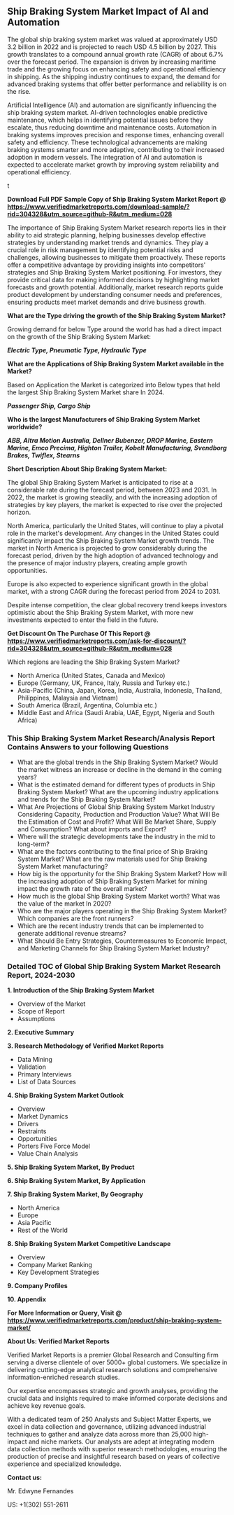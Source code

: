 <h2>Ship Braking System Market Impact of AI and Automation</h2><p>The global ship braking system market was valued at approximately USD 3.2 billion in 2022 and is projected to reach USD 4.5 billion by 2027. This growth translates to a compound annual growth rate (CAGR) of about 6.7% over the forecast period. The expansion is driven by increasing maritime trade and the growing focus on enhancing safety and operational efficiency in shipping. As the shipping industry continues to expand, the demand for advanced braking systems that offer better performance and reliability is on the rise.</p><p>Artificial Intelligence (AI) and automation are significantly influencing the ship braking system market. AI-driven technologies enable predictive maintenance, which helps in identifying potential issues before they escalate, thus reducing downtime and maintenance costs. Automation in braking systems improves precision and response times, enhancing overall safety and efficiency. These technological advancements are making braking systems smarter and more adaptive, contributing to their increased adoption in modern vessels. The integration of AI and automation is expected to accelerate market growth by improving system reliability and operational efficiency.</p>t</p><p id="" class=""><strong>Download Full PDF Sample Copy of Ship Braking System Market Report @ <a href="https://www.verifiedmarketreports.com/download-sample/?rid=304328&utm_source=github-R&utm_medium=028" target="_blank">https://www.verifiedmarketreports.com/download-sample/?rid=304328&utm_source=github-R&utm_medium=028</a></strong></p><p>The importance of&nbsp;Ship Braking System Market research reports lies in their ability to aid strategic planning, helping businesses develop effective strategies by understanding market trends and dynamics. They play a crucial role in risk management by identifying potential risks and challenges, allowing businesses to mitigate them proactively. These reports offer a competitive advantage by providing insights into competitors' strategies and Ship Braking System Market positioning. For investors, they provide critical data for making informed decisions by highlighting market forecasts and growth potential. Additionally, market research reports guide product development by understanding consumer needs and preferences, ensuring products meet market demands and drive business growth.</p><p><strong>What are the&nbsp;Type driving the growth of the Ship Braking System Market?</strong></p><p id="" class="">Growing demand for below Type around the world has had a direct impact on the growth of the Ship Braking System Market:</p><em><strong>Electric Type, Pneumatic Type, Hydraulic Type</strong></em></p><strong>What are the&nbsp;Applications&nbsp;of Ship Braking System Market available in the Market?</strong></p><p id="" class="">Based on Application the Market is categorized into Below types that held the largest Ship Braking System Market share In 2024.</p><em><strong>Passenger Ship, Cargo Ship</strong></em></p><strong>Who is the largest Manufacturers of Ship Braking System Market worldwide?</strong></p><p><em><strong>ABB, Altra Motion Australia, Dellner Bubenzer, DROP Marine, Eastern Marine, Emco Precima, Highton Trailer, Kobelt Manufacturing, Svendborg Brakes, Twiflex, Stearns</strong></em></p><p id="" class=""><strong>Short Description About Ship Braking System Market:</strong></p><p>The global Ship Braking System Market is anticipated to rise at a considerable rate during the forecast period, between 2023 and 2031. In 2022, the market is growing steadily, and with the increasing adoption of strategies by key players, the market is expected to rise over the projected horizon.</p><p>North America, particularly the United States, will continue to play a pivotal role in the market's development. Any changes in the United States could significantly impact the Ship Braking System Market growth trends. The market in North America is projected to grow considerably during the forecast period, driven by the high adoption of advanced technology and the presence of major industry players, creating ample growth opportunities.</p><p>Europe is also expected to experience significant growth in the global market, with a strong CAGR during the forecast period from 2024 to 2031.</p><p>Despite intense competition, the clear global recovery trend keeps investors optimistic about the Ship Braking System Market, with more new investments expected to enter the field in the future.</p><p id="" class=""><strong>Get Discount On The Purchase Of This Report @ <a href="https://www.verifiedmarketreports.com/ask-for-discount/?rid=304328&utm_source=github-R&utm_medium=028" target="_blank">https://www.verifiedmarketreports.com/ask-for-discount/?rid=304328&utm_source=github-R&utm_medium=028</a></strong></p>Which regions are leading the Ship Braking System Market?</p><ul><li>North America (United States, Canada and Mexico)</li><li>Europe (Germany, UK, France, Italy, Russia and Turkey etc.)</li><li>Asia-Pacific (China, Japan, Korea, India, Australia, Indonesia, Thailand, Philippines, Malaysia and Vietnam)</li><li>South America (Brazil, Argentina, Columbia etc.)</li><li>Middle East and Africa (Saudi Arabia, UAE, Egypt, Nigeria and South Africa)</li></ul><h3 id="" class="">This Ship Braking System Market Research/Analysis Report Contains Answers to your following Questions</h3><ul><li>What are the global trends in the Ship Braking System Market? Would the market witness an increase or decline in the demand in the coming years?</li><li>What is the estimated demand for different types of products in Ship Braking System Market? What are the upcoming industry applications and trends for the Ship Braking System Market?</li><li>What Are Projections of Global Ship Braking System Market Industry Considering Capacity, Production and Production Value? What Will Be the Estimation of Cost and Profit? What Will Be Market Share, Supply and Consumption? What about imports and Export?</li><li>Where will the strategic developments take the industry in the mid to long-term?</li><li>What are the factors contributing to the final price of Ship Braking System Market? What are the raw materials used for Ship Braking System Market manufacturing?</li><li>How big is the opportunity for the Ship Braking System Market? How will the increasing adoption of Ship Braking System Market for mining impact the growth rate of the overall market?</li><li>How much is the global Ship Braking System Market worth? What was the value of the market In 2020?</li><li>Who are the major players operating in the Ship Braking System Market? Which companies are the front runners?</li><li>Which are the recent industry trends that can be implemented to generate additional revenue streams?</li><li>What Should Be Entry Strategies, Countermeasures to Economic Impact, and Marketing Channels for Ship Braking System Market Industry?</li></ul><h3 id="" class="">Detailed TOC of Global Ship Braking System Market Research Report, 2024-2030</h3><p id="" class=""><strong>1. Introduction of the Ship Braking System Market</strong></p><ul><li>Overview of the Market</li><li>Scope of Report</li><li>Assumptions</li></ul><p id="" class=""><strong>2. Executive Summary</strong></p><p id="" class=""><strong>3. Research Methodology of Verified Market Reports</strong></p><ul><li>Data Mining</li><li>Validation</li><li>Primary Interviews</li><li>List of Data Sources</li></ul><p id="" class=""><strong>4. Ship Braking System Market Outlook</strong></p><ul><li>Overview</li><li>Market Dynamics</li><li>Drivers</li><li>Restraints</li><li>Opportunities</li><li>Porters Five Force Model</li><li>Value Chain Analysis</li></ul><p id="" class=""><strong>5. Ship Braking System Market, By Product</strong></p><p id="" class=""><strong>6. Ship Braking System Market, By Application</strong></p><p id="" class=""><strong>7. Ship Braking System Market, By Geography</strong></p><ul><li>North America</li><li>Europe</li><li>Asia Pacific</li><li>Rest of the World</li></ul><p id="" class=""><strong>8. Ship Braking System Market Competitive Landscape</strong></p><ul><li>Overview</li><li>Company Market Ranking</li><li>Key Development Strategies</li></ul><p id="" class=""><strong>9. Company Profiles</strong></p><p id="" class=""><strong>10. Appendix</strong></p><p id="" class=""><strong>For More Information or Query, Visit @ <a href="https://www.verifiedmarketreports.com/product/ship-braking-system-market/" target="_blank">https://www.verifiedmarketreports.com/product/ship-braking-system-market/</a></strong></p><p id="" class=""><strong>About Us: Verified Market Reports</strong></p><p id="" class="">Verified Market Reports is a premier Global Research and Consulting firm serving a diverse clientele of over 5000+ global customers. We specialize in delivering cutting-edge analytical research solutions and comprehensive information-enriched research studies.</p><p id="" class="">Our expertise encompasses strategic and growth analyses, providing the crucial data and insights required to make informed corporate decisions and achieve key revenue goals.</p><p id="" class="">With a dedicated team of 250 Analysts and Subject Matter Experts, we excel in data collection and governance, utilizing advanced industrial techniques to gather and analyze data across more than 25,000 high-impact and niche markets. Our analysts are adept at integrating modern data collection methods with superior research methodologies, ensuring the production of precise and insightful research based on years of collective experience and specialized knowledge.</p><p id="" class=""><strong>Contact us:</strong></p><p id="" class="">Mr. Edwyne Fernandes</p><p id="" class="">US: +1(302) 551-2611</p>